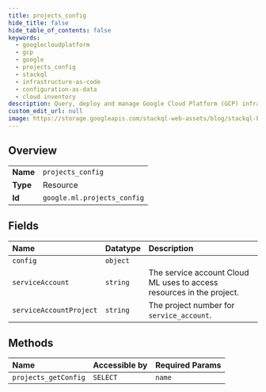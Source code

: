 ```yaml
---
title: projects_config
hide_title: false
hide_table_of_contents: false
keywords:
  - googlecloudplatform
  - gcp
  - google
  - projects_config
  - stackql
  - infrastructure-as-code
  - configuration-as-data
  - cloud inventory
description: Query, deploy and manage Google Cloud Platform (GCP) infrastructure and resources using SQL
custom_edit_url: null
image: https://storage.googleapis.com/stackql-web-assets/blog/stackql-blog-post-featured-image.png
---
```

  
    

## Overview
<table><tbody>
<tr><td><b>Name</b></td><td><code>projects_config</code></td></tr>
<tr><td><b>Type</b></td><td>Resource</td></tr>
<tr><td><b>Id</b></td><td><code>google.ml.projects_config</code></td></tr>
</tbody></table>

## Fields
| Name | Datatype | Description |
|:-----|:---------|:------------|
| `config` | `object` |  |
| `serviceAccount` | `string` | The service account Cloud ML uses to access resources in the project. |
| `serviceAccountProject` | `string` | The project number for `service_account`. |
## Methods
| Name | Accessible by | Required Params |
|:-----|:--------------|:----------------|
| `projects_getConfig` | `SELECT` | `name` |
